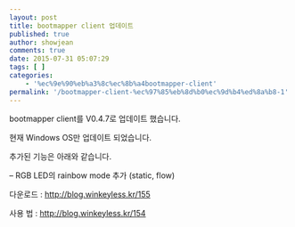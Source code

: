 ```yaml
---
layout: post
title: bootmapper client 업데이트
published: true
author: showjean
comments: true
date: 2015-07-31 05:07:29
tags: [ ]
categories:
    - '%ec%9e%90%eb%a3%8c%ec%8b%a4bootmapper-client'
permalink: '/bootmapper-client-%ec%97%85%eb%8d%b0%ec%9d%b4%ed%8a%b8-1'
---
```

bootmapper client를 V0.4.7로 업데이트 했습니다.



현재 Windows OS만 업데이트 되었습니다.





추가된 기능은 아래와 같습니다.



&#8211; RGB LED의 rainbow mode 추가 (static, flow)





다운로드 : http://blog.winkeyless.kr/155

사용 법 : http://blog.winkeyless.kr/154